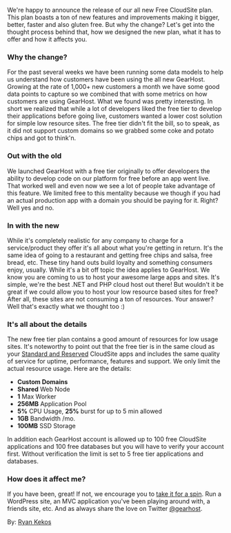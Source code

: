 We're happy to announce the release of our all new Free CloudSite plan. This plan boasts a ton of new features and improvements making it bigger, better, faster and also gluten free. But why the change? Let's get into the thought process behind that, how we designed the new plan, what it has to offer and how it affects you.

### Why the change?
For the past several weeks we have been running some data models to help us understand how customers have been using the all new GearHost. Growing at the rate of 1,000+ new customers a month we have some good data points to capture so we combined that with some metrics on how customers are using GearHost. What we found was pretty interesting. In short we realized that while a lot of developers liked the free tier to develop their applications before going live, customers wanted a lower cost solution for simple low resource sites. The free tier didn't fit the bill, so to speak, as it did not support custom domains so we grabbed some coke and potato chips and got to think'n.

### Out with the old
We launched GearHost with a free tier originally to offer developers the ability to develop code on our platform for free before an app went live. That worked well and even now we see a lot of people take advantage of this feature. We limited free to this mentality because we though if you had an actual production app with a domain you should be paying for it. Right? Well yes and no.

### In with the new
While it's completely realistic for any company to charge for a service/product they offer it's all about what you're getting in return. It's the same idea of going to a restaurant and getting free chips and salsa, free bread, etc. These tiny hand outs build loyalty and something consumers enjoy, usually. While it's a bit off topic the idea applies to GearHost. We know you are coming to us to host your awesome large apps and sites. It's simple, we're the best .NET and PHP cloud host out there! But wouldn't it be great if we could allow you to host your low resource based sites for free? After all, these sites are not consuming a ton of resources. Your answer? Well that's exactly what we thought too :)

### It's all about the details
The new free tier plan contains a good amount of resources for low usage sites. It's noteworthy to point out that the free tier is in the same cloud as your [Standard and Reserved](https://www.gearhost.com/pricing) CloudSite apps and includes the same quality of service for uptime, performance, features and support. We only limit the actual resource usage. Here are the details:

- **Custom Domains**
- **Shared** Web Node
- **1** Max Worker
- **256MB** Application Pool
- **5%** CPU Usage, **25%** burst for up to 5 min allowed
- **1GB** Bandwidth /mo.
- **100MB** SSD Storage

In addition each GearHost account is allowed up to 100 free CloudSite applications and 100 free databases but you will have to verify your account first. Without verification the limit is set to 5 free tier applications and databases.

### How does it affect me?
If you have been, great! If not, we encourage you to [take it for a spin](https://my.gearhost.com/account/signup). Run a WordPress site, an MVC application you've been playing around with, a friends site, etc. And as always share the love on Twitter [@gearhost](https://twitter.com/gearhost).

By: [Ryan Kekos](https://twitter.com/ryankekos)